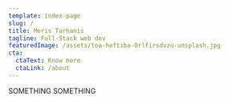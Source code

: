```yaml
---
template: index-page
slug: /
title: Meris Tarhanis
tagline: Full-Stack web dev
featuredImage: /assets/toa-heftiba-0rlfirsdvzu-unsplash.jpg
cta:
  ctaText: Know more
  ctaLink: /about
---
```

SOMETHING SOMETHING
